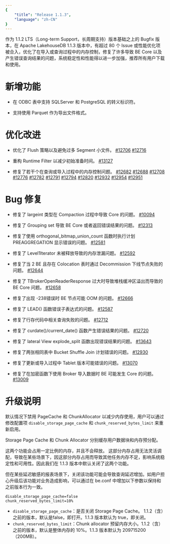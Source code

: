 ```yaml
---
{
    "title": "Release 1.1.3",
    "language": "zh-CN"
}
---
```


<!--
Licensed to the Apache Software Foundation (ASF) under one
or more contributor license agreements.  See the NOTICE file
distributed with this work for additional information
regarding copyright ownership.  The ASF licenses this file
to you under the Apache License, Version 2.0 (the
"License"); you may not use this file except in compliance
with the License.  You may obtain a copy of the License at

  http://www.apache.org/licenses/LICENSE-2.0

Unless required by applicable law or agreed to in writing,
software distributed under the License is distributed on an
"AS IS" BASIS, WITHOUT WARRANTIES OR CONDITIONS OF ANY
KIND, either express or implied.  See the License for the
specific language governing permissions and limitations
under the License.
-->



作为 1.1.2 LTS（Long-term Support，长周期支持）版本基础之上的 Bugfix 版本，在 Apache LakehouseDB 1.1.3 版本中，有超过 80 个 Issue 或性能优化项被合入，优化了在导入或查询过程中的内存控制，修复了许多导致 BE Core 以及产生错误查询结果的问题，系统稳定性和性能得以进一步加强，推荐所有用户下载和使用。

# 新增功能

- 在 ODBC 表中支持 SQLServer 和 PostgreSQL 的转义标识符。

- 支持使用 Parquet 作为导出文件格式。

# 优化改进

- 优化了 Flush 策略以及避免过多 Segment 小文件。 [#12706](https://github.com/apache/lakehouseDB/pull/12706) [#12716](https://github.com/apache/lakehouseDB/pull/12716)

- 重构 Runtime Filter 以减少初始准备时间。 [#13127](https://github.com/apache/lakehouseDB/pull/13127)

- 修复了若干个在查询或导入过程中的内存控制问题。 [#12682](https://github.com/apache/lakehouseDB/pull/12682) [#12688](https://github.com/apache/lakehouseDB/pull/12688) [#12708](https://github.com/apache/lakehouseDB/pull/12708) [#12776](https://github.com/apache/lakehouseDB/pull/12776) [#12782](https://github.com/apache/lakehouseDB/pull/12782) [#12791](https://github.com/apache/lakehouseDB/pull/12791) [#12794](https://github.com/apache/lakehouseDB/pull/12794) [#12820](https://github.com/apache/lakehouseDB/pull/12820) [#12932](https://github.com/apache/lakehouseDB/pull/12932) [#12954](https://github.com/apache/lakehouseDB/pull/12954) [#12951](https://github.com/apache/lakehouseDB/pull/12951)

# Bug 修复

- 修复了 largeint 类型在 Compaction 过程中导致 Core 的问题。 [#10094](https://github.com/apache/lakehouseDB/pull/10094)

- 修复了 Grouping set 导致 BE Core 或者返回错误结果的问题。 [#12313](https://github.com/apache/lakehouseDB/pull/12313)

- 修复了使用 orthogonal_bitmap_union_count 函数时执行计划 PREAGGREGATION 显示错误的问题。 [#12581](https://github.com/apache/lakehouseDB/pull/12581)

- 修复了 Level1Iterator 未被释放导致的内存泄漏问题。 [#12592](https://github.com/apache/lakehouseDB/pull/12592)

- 修复了当 2 BE 且存在 Colocation 表时通过 Decommission 下线节点失败的问题。 [#12644](https://github.com/apache/lakehouseDB/pull/12644)

- 修复了 TBrokerOpenReaderResponse 过大时导致堆栈缓冲区溢出而导致的 BE Core 问题。 [#12658](https://github.com/apache/lakehouseDB/pull/12658)

- 修复了出现 -238错误时 BE 节点可能 OOM 的问题。 [#12666](https://github.com/apache/lakehouseDB/pull/12666)

- 修复了 LEAD() 函数错误子表达式的问题。 [#12587](https://github.com/apache/lakehouseDB/pull/12587)

- 修复了行存代码中相关查询失败的问题。 [#12712](https://github.com/apache/lakehouseDB/pull/12712)

- 修复了 curdate()/current_date() 函数产生错误结果的问题。 [#12720](https://github.com/apache/lakehouseDB/pull/12720)

- 修复了 lateral View explode_split 函数出现错误结果的问题。 [#13643](https://github.com/apache/lakehouseDB/pull/13643)

- 修复了两张相同表中 Bucket Shuffle Join 计划错误的问题。 [#12930](https://github.com/apache/lakehouseDB/pull/12930)

- 修复了更新或导入过程中 Tablet 版本可能错误的问题。 [#13070](https://github.com/apache/lakehouseDB/pull/13070)

- 修复了在加密函数下使用 Broker 导入数据时 BE 可能发生 Core 的问题。 [#13009](https://github.com/apache/lakehouseDB/pull/13009)

# 升级说明

默认情况下禁用 PageCache 和 ChunkAllocator 以减少内存使用，用户可以通过修改配置项 `disable_storage_page_cache` 和 `chunk_reserved_bytes_limit` 来重新启用。

Storage Page Cache 和 Chunk Allocator 分别缓存用户数据块和内存预分配。

这两个功能会占用一定比例的内存，并且不会释放。 这部分内存占用无法灵活调配，导致在某些场景下，因这部分内存占用而导致其他任务内存不足，影响系统稳定性和可用性。因此我们在 1.1.3 版本中默认关闭了这两个功能。

但在某些延迟敏感的报表场景下，关闭该功能可能会导致查询延迟增加。如用户担心升级后该功能对业务造成影响，可以通过在 be.conf 中增加以下参数以保持和之前版本行为一致。

```
disable_storage_page_cache=false
chunk_reserved_bytes_limit=10%
```

* `disable_storage_page_cache`：是否关闭 Storage Page Cache。 1.1.2（含）之前的版本，默认是false，即打开。1.1.3 版本默认为 true，即关闭。
* `chunk_reserved_bytes_limit`：Chunk allocator 预留内存大小。1.1.2（含）之前的版本，默认是整体内存的 10%。1.1.3 版本默认为 209715200（200MB）。
